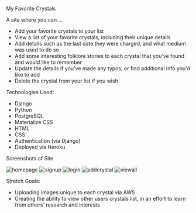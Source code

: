 My Favorite Crystals

A site where you can ...
* Add your favorite crystals to your list
* View a list of your favorite crystals, including their unique details
* Add details such as the last date they were charged, and what medium was used to do so
* Add some interesting folklore stories to each crystal that you've found and would like to remember
* Update the details if you've made any typos, or find additional info you'd like to add
* Delete the crystal from your list if you wish

Technologies Used: 
* Django
* Python
* PostgreSQL
* Materialize CSS
* HTML
* CSS
* Authentication (via Django)
* Deployed via Heroku

Screenshots of Site

![homepage](https://i.imgur.com/whVgcQV.png)
![signup](https://i.imgur.com/qNJmRrM.png)
![login](https://i.imgur.com/tYT96C8.png)
![addcrystal](https://i.imgur.com/rAgBM9Y.png)
![viewall](https://i.imgur.com/I7YsEdw.png)

Stretch Goals:
* Uploading images unique to each crystal via AWS 
* Creating the ability to view other users crystals list, in an effort to learn from others' research and interests